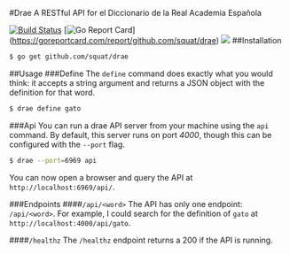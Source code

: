 #Drae
A RESTful API for el Diccionario de la Real Academia Española

[![Build Status](https://travis-ci.org/squat/drae.svg?branch=master)](https://travis-ci.org/squat/drae) [![Go Report Card](https://goreportcard.com/badge/github.com/squat/drae)] (https://goreportcard.com/report/github.com/squat/drae) [![](https://images.microbadger.com/badges/image/squat/drae.svg)](https://microbadger.com/images/squat/drae)
##Installation
````sh
$ go get github.com/squat/drae
````

##Usage
###Define
The `define` command does exactly what you would think: it accepts a string argument and returns a JSON object with the definition for that word.

````sh
$ drae define gato
````

###Api
You can run a drae API server from your machine using the `api` command. By default, this server runs on port *4000*, though this can be configured with the `--port` flag.

````sh
$ drae --port=6969 api
````

You can now open a browser and query the API at `http://localhost:6969/api/`.

###Endpoints
####`/api/<word>`
 The API has only one endpoint: `/api/<word>`. For example, I could search for the definition of `gato` at `http://localhost:4000/api/gato`.
 
####`/healthz`
 The `/healthz` endpoint returns a 200 if the API is running.
